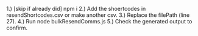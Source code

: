 1.) [skip if already did] npm i
2.) Add the shoertcodes in resendShortcodes.csv or make another csv.
3.) Replace the filePath (line 27).
4.) Run node bulkResendComms.js
5.) Check the generated output to confirm.